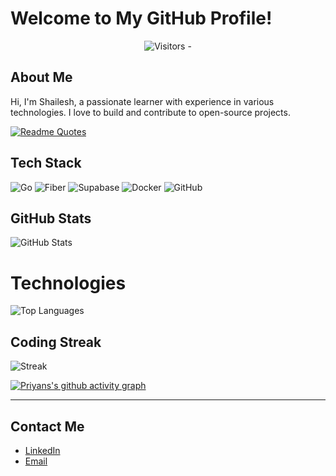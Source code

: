 # Welcome to My GitHub Profile!

<p align="center">
  <img src="https://komarev.com/ghpvc/?username=Priyans00&color=blue" alt="Visitors - " />
</p>

## About Me
Hi, I'm Shailesh, a passionate learner with experience in various technologies. I love to build and contribute to open-source projects.

[![Readme Quotes](https://quotes-github-readme.vercel.app/api?type=horizontal&theme=monokai)](https://github.com/piyushsuthar/github-readme-quotes)

## Tech Stack

![Go](https://img.shields.io/badge/Go-00ADD8?style=for-the-badge&logo=go&logoColor=white)
![Fiber](https://img.shields.io/badge/Fiber-00ADD8?style=for-the-badge&logo=fiber&logoColor=white)
![Supabase](https://img.shields.io/badge/Supabase-3ECF8E?style=for-the-badge&logo=supabase&logoColor=white)
![Docker](https://img.shields.io/badge/Docker-2496ED?style=for-the-badge&logo=docker&logoColor=white)
![GitHub](https://img.shields.io/badge/GitHub-181717?style=for-the-badge&logo=github&logoColor=white)

## GitHub Stats
![GitHub Stats](https://github-readme-stats.vercel.app/api?username=Priyans00&show_icons=true&theme=dark)

# Technologies

![Top Languages](https://github-readme-stats.vercel.app/api/top-langs/?username=Priyans00&layout=compact&theme=dark)

## Coding Streak

![Streak](https://github-readme-streak-stats.herokuapp.com/?user=pRIYANS00&theme=dark&background=1a1b27&border=c792ea&stroke=7f5ac6&ring=8a2be2&fire=c792ea&currStreakNum=d1d5db&sideNums=d1d5db&currStreakLabel=c792ea&sideLabels=c792ea)

[![Priyans's github activity graph](https://github-readme-activity-graph.vercel.app/graph?username=Priyans00&theme=github-compact)](https://github.com/Priyans00/github-readme-activity-graph)

---

## Contact Me
- [LinkedIn](https://www.linkedin.com/in/shailesh-mishra-7a6021352/)
- [Email](mailto:priyans1532@gmail.com)
